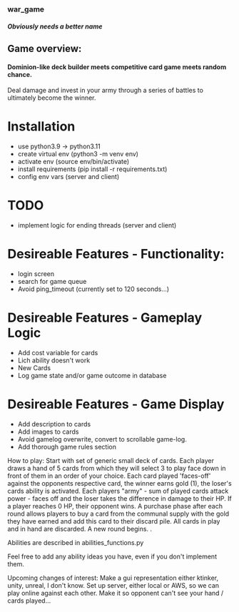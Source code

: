 ### war_game
##### Obviously needs a better name

## Game overview:
#### Dominion-like deck builder meets competitive card game meets random chance.
Deal damage and invest in your army through a series of battles to ultimately become the winner.

# Installation

- use python3.9 -> python3.11
- create virtual env (python3 -m venv env)
- activate env (source env/bin/activate)
- install requirements (pip install -r requirements.txt)
- config env vars (server and client)

# TODO
- implement logic for ending threads (server and client)

# Desireable Features - Functionality:
- login screen
- search for game queue
- Avoid ping_timeout (currently set to 120 seconds...)

# Desireable Features - Gameplay Logic
- Add cost variable for cards
- Lich ability doesn't work
- New Cards  
- Log game state and/or game outcome in database

# Desireable Features - Game Display
- Add description to cards
- Add images to cards
- Avoid gamelog overwrite, convert to scrollable game-log.
- Add thorough game rules section

How to play:
Start with set of generic small deck of cards.
Each player draws a hand of 5 cards from which they will select 3 to play face down in front of them in an order of your choice.
Each card played 'faces-off' against the opponents respective card, the winner earns gold (1), the loser's cards ability is activated.
Each players "army" - sum of played cards attack power - faces off and the loser takes the difference in damage to their HP.
If a player reaches 0 HP, their opponent wins.
A purchase phase after each round allows players to buy a card from the communal supply with the gold they have earned and add this card to their discard pile.
All cards in play and in hand are discarded.
A new round begins. <Discard piles are shuffled into decks when decks are empty>.

Abilities are described in abilities_functions.py

Feel free to add any ability ideas you have, even if you don't implement them.

Upcoming changes of interest:
Make a gui representation either ktinker, unity, unreal, I don't know.
Set up server, either local or AWS, so we can play online against each other.
Make it so opponent can't see your hand / cards played...
